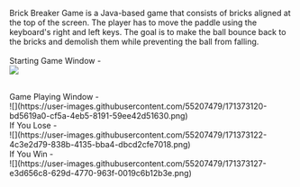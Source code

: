 Brick Breaker Game is a Java-based game that consists of bricks aligned at the top of the screen. The player has to move the paddle using the keyboard's right and left keys. The goal is to make the ball bounce back to the bricks and demolish them while preventing the ball from falling.
<br>
<br>
Starting Game Window - 
<br>
![](https://user-images.githubusercontent.com/55207479/171373104-61d5921f-c91e-45e6-bf6e-896bc759e713.png)

<br>
Game Playing Window - 
<br>
![](https://user-images.githubusercontent.com/55207479/171373120-bd5619a0-cf5a-4eb5-8191-59ee42d51630.png)

<br>
If You Lose - 
<br>
![](https://user-images.githubusercontent.com/55207479/171373122-4c3e2d79-838b-4135-bba4-dbcd2cfe7018.png)

<br>
If You Win -
<br>
![](https://user-images.githubusercontent.com/55207479/171373127-e3d656c8-629d-4770-963f-0019c6b12b3e.png)
